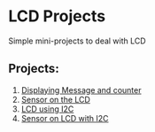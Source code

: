 # LCD Projects
Simple mini-projects to deal with LCD

## Projects:
<ol>
<li><a href="https://github.com/BasmaElhoseny01/Basic_Arduino_projects/tree/main/19.LCD/1.Displaying%20Message%20and%20counter">Displaying Message and counter</a></li>
<li><a href="https://github.com/BasmaElhoseny01/Basic_Arduino_projects/tree/main/19.LCD/2.Sensor%20on%20the%20LCD">Sensor on the LCD</a></li>
<li><a href="https://github.com/BasmaElhoseny01/Basic_Arduino_projects/tree/main/19.LCD/3.LCD%20using%20I2C">LCD using I2C</a></li>
  <li><a href="https://github.com/BasmaElhoseny01/Basic_Arduino_projects/tree/main/19.LCD/4.Sensor%20on%20LCD%20with%20I2C">Sensor on LCD with I2C</a></li>
</ol>
